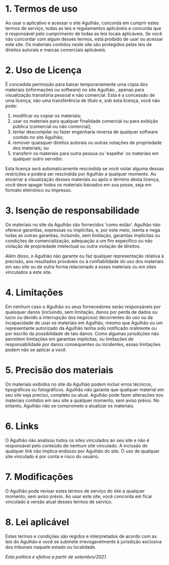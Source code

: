 # 1. Termos de uso
Ao usar o aplicativo e acessar o site Agulhão, concorda em cumprir estes termos de serviço, todas as leis e regulamentos aplicáveis e concorda que é responsável pelo cumprimento de todas as leis locais aplicáveis. Se você não concordar com algum desses termos, está proibido de usar ou acessar este site. Os materiais contidos neste site são protegidos pelas leis de direitos autorais e marcas comerciais aplicáveis.

# 2. Uso de Licença
É concedida permissão para baixar temporariamente uma cópia dos materiais (informações ou software) no site Agulhão , apenas para visualização transitória pessoal e não comercial. Esta é a concessão de uma licença, não uma transferência de título e, sob esta licença, você não pode: 

1. modificar ou copiar os materiais; 
2. usar os materiais para qualquer finalidade comercial ou para exibição pública (comercial ou não comercial); 
3. tentar descompilar ou fazer engenharia reversa de qualquer software contido no site Agulhão; 
4. remover quaisquer direitos autorais ou outras notações de propriedade dos materiais; ou 
5. transferir os materiais para outra pessoa ou 'espelhe' os materiais em qualquer outro servidor.

Esta licença será automaticamente rescindida se você violar alguma dessas restrições e poderá ser rescindida por Agulhão a qualquer momento. Ao encerrar a visualização desses materiais ou após o término desta licença, você deve apagar todos os materiais baixados em sua posse, seja em formato eletrónico ou impresso.

# 3. Isenção de responsabilidade
Os materiais no site da Agulhão são fornecidos 'como estão'. Agulhão não oferece garantias, expressas ou implícitas, e, por este meio, isenta e nega todas as outras garantias, incluindo, sem limitação, garantias implícitas ou condições de comercialização, adequação a um fim específico ou não violação de propriedade intelectual ou outra violação de direitos.

Além disso, o Agulhão não garante ou faz qualquer representação relativa à precisão, aos resultados prováveis ou à confiabilidade do uso dos materiais em seu site ou de outra forma relacionado a esses materiais ou em sites vinculados a este site.

# 4. Limitações
Em nenhum caso o Agulhão ou seus fornecedores serão responsáveis por quaisquer danos (incluindo, sem limitação, danos por perda de dados ou lucro ou devido a interrupção dos negócios) decorrentes do uso ou da incapacidade de usar os materiais em Agulhão, mesmo que Agulhão ou um representante autorizado da Agulhão tenha sido notificado oralmente ou por escrito da possibilidade de tais danos. Como algumas jurisdições não permitem limitações em garantias implícitas, ou limitações de responsabilidade por danos consequentes ou incidentes, essas limitações podem não se aplicar a você.

# 5. Precisão dos materiais
Os materiais exibidos no site da Agulhão podem incluir erros técnicos, tipográficos ou fotográficos. Agulhão não garante que qualquer material em seu site seja preciso, completo ou atual. Agulhão pode fazer alterações nos materiais contidos em seu site a qualquer momento, sem aviso prévio. No entanto, Agulhão não se compromete a atualizar os materiais.

# 6. Links
O Agulhão não analisou todos os sites vinculados ao seu site e não é responsável pelo conteúdo de nenhum site vinculado. A inclusão de qualquer link não implica endosso por Agulhão do site. O uso de qualquer site vinculado é por conta e risco do usuário.

# 7. Modificações
O Agulhão pode revisar estes termos de serviço do site a qualquer momento, sem aviso prévio. Ao usar este site, você concorda em ficar vinculado à versão atual desses termos de serviço.

# 8. Lei aplicável
Estes termos e condições são regidos e interpretados de acordo com as leis do Agulhão e você se submete irrevogavelmente à jurisdição exclusiva dos tribunais naquele estado ou localidade.

*Esta política é efetiva a partir de setembro/2021.*